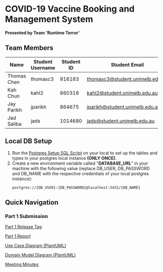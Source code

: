 # COVID-19 Vaccine Booking and Management System #
**Presented by Team 'Runtime Terror'**
## Team Members ##
|      Name       | Student Username | Student ID |          Student Email          | 
| --------------- | -----------------|----------- | ------------------------------- |
| Thomas Chen     | thomasc3         | 916183     | thomasc3@student.unimelb.edu.au |
| Kah Chun        | kahl2            | 860318     | kahl2@student.unimelb.edu.au    |
| Jay Parikh      | jparikh          | 864675     | jparikh@student.unimelb.edu.au  |
| Jad Saliba      | jads             | 1014680    | jads@student.unimelb.edu.au     |

## Local DB Setup ##
1. Run the [Postgres Setup SQL Script](scripts/postgres_setup.sql) on your local to set up the tables and types in your postgres local instance **(ONLY ONCE)**.
2. Create a new environment variable called "**DATABASE_URL**" in your machine with the following value (replace DB_USER, DB_PASSWORD and DB_NAME with the respective credentials of your local postgres instance):
    ```
    postgres://{DB_USER}:{DB_PASSWORD}@localhost:5432/{DB_NAME}
    ```

## Quick Navigation ##
### Part 1 Submission ###
[Part 1 Release Tag](https://github.com/SWEN900072021/Covid19BookingSystem/releases/tag/SWEN90007_2021_Part1_RuntimeTerror)

[Part 1 Report](docs/part1/part_1_report.pdf)

[Use Case Diagram (PlantUML)](docs/part1/UseCaseDiagram.puml)

[Domain Model Diagram (PlantUML)](docs/part1/DomainModelDiagram.puml)

[Meeting Minutes](docs/part1/meeting_minutes)